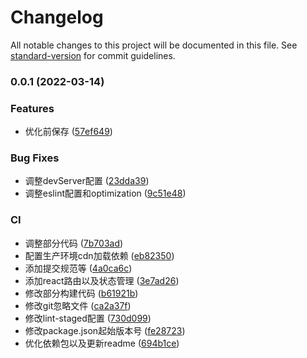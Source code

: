# Changelog

All notable changes to this project will be documented in this file. See [standard-version](https://github.com/conventional-changelog/standard-version) for commit guidelines.

### 0.0.1 (2022-03-14)


### Features

* 优化前保存 ([57ef649](https://github.com/galaxy-s10/react-webpack-template/commit/57ef649974a30adcf237bd463ebe7970c41c86b2))


### Bug Fixes

* 调整devServer配置 ([23dda39](https://github.com/galaxy-s10/react-webpack-template/commit/23dda39adcb0a6b17880784a35ffd1c7be5c6941))
* 调整eslint配置和optimization ([9c51e48](https://github.com/galaxy-s10/react-webpack-template/commit/9c51e483d2bea9fb4c5dd98ef04ee9855f87d519))


### CI

* 调整部分代码 ([7b703ad](https://github.com/galaxy-s10/react-webpack-template/commit/7b703ad523ef06557083afe9a46a5869cf28bb5a))
* 配置生产环境cdn加载依赖 ([eb82350](https://github.com/galaxy-s10/react-webpack-template/commit/eb82350130441154835f797cc786b075e731206f))
* 添加提交规范等 ([4a0ca6c](https://github.com/galaxy-s10/react-webpack-template/commit/4a0ca6c0b0d8ae9771cc3232f2d3590995a0fbed))
* 添加react路由以及状态管理 ([3e7ad26](https://github.com/galaxy-s10/react-webpack-template/commit/3e7ad26f5c4af919bf93be9c66fec7420cf0aa7b))
* 修改部分构建代码 ([b61921b](https://github.com/galaxy-s10/react-webpack-template/commit/b61921b55d0be44c8a687e7f79be0b4a79801d10))
* 修改git忽略文件 ([ca2a37f](https://github.com/galaxy-s10/react-webpack-template/commit/ca2a37ffa08403d8ab09f2faea2ae6479684fab9))
* 修改lint-staged配置 ([730d099](https://github.com/galaxy-s10/react-webpack-template/commit/730d099a2fb0b061c7a3a4ed04f94c972d7c465e))
* 修改package.json起始版本号 ([fe28723](https://github.com/galaxy-s10/react-webpack-template/commit/fe2872350d31fcf3b5de3e127dc76d1f8c621caa))
* 优化依赖包以及更新readme ([694b1ce](https://github.com/galaxy-s10/react-webpack-template/commit/694b1cee39628ce67dcaa83c8c2d614af20c7125))
